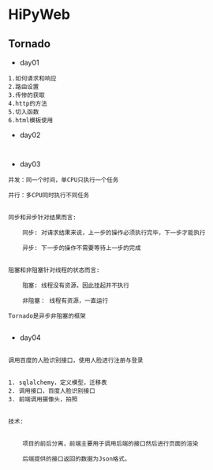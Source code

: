 # HiPyWeb


## Tornado

+ day01
```
1.如何请求和响应
2.路由设置
3.传惨的获取
4.http的方法
5.切入函数
6.html模板使用
```

+ day02
```


```


+ day03
```
并发：同一个时间，单CPU只执行一个任务

并行：多CPU同时执行不同任务


同步和异步针对结果而言:

	同步: 对请求结果来说，上一步的操作必须执行完毕，下一步才能执行

	异步: 下一步的操作不需要等待上一步的完成


阻塞和非阻塞针对线程的状态而言:

	阻塞: 线程没有资源，因此挂起并不执行

	非阻塞： 线程有资源，一直运行

Tornado是异步非阻塞的框架


```

+ day04
```

调用百度的人脸识别接口，使用人脸进行注册与登录


1. sqlalchemy，定义模型，迁移表
2. 调用接口，百度人脸识别接口
3. 前端调用摄像头，拍照


技术:


	项目的前后分离，前端主要用于调用后端的接口然后进行页面的渲染

	后端提供的接口返回的数据为Json格式。




```


